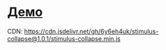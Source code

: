 # [Демо](https://jsfiddle.net/6y6eH4uk/kqjsuh8L/)

CDN:
https://cdn.jsdelivr.net/gh/6y6eh4uk/stimulus-collapse@1.0.1/stimulus-collapse.min.js
